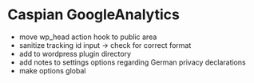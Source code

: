 # Caspian GoogleAnalytics

* move wp_head action hook to public area
* sanitize tracking id input -> check for correct format
* add to wordpress plugin directory
* add notes to settings options regarding German privacy declarations
* make options global
